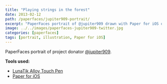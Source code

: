 ```yaml
---
title: "Playing strings in the forest"
date: 2013-02-12
path: /paperfaces/jupiter909-portrait/
excerpt: "PaperFaces portrait of @jupiter909 drawn with Paper for iOS on an iPad."
image: ../../images/paperfaces-jupiter909-twitter.jpg
categories: [paperfaces]
tags: [portrait, illustration, Paper for iOS]
---
```


PaperFaces portrait of project donator [@jupiter909](https://twitter.com/jupiter909).

**Tools used:**

- [LunaTik Alloy Touch Pen](https://www.amazon.com/gp/product/B00821TR7G/ref=as_li_ss_tl?ie=UTF8&tag=mademist-20&linkCode=as2&camp=1789&creative=390957&creativeASIN=B00821TR7G)
- [Paper for iOS](https://paper.bywetransfer.com/)
